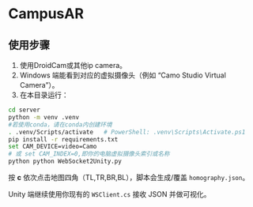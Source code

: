 # CampusAR

## 使用步骤
1) 使用DroidCam或其他ip camera。
2) Windows 端能看到对应的虚拟摄像头（例如 “Camo Studio Virtual Camera”）。
3) 在本目录运行：
```bash
cd server
python -m venv .venv
#若使用conda，请在conda内创建环境
. .venv/Scripts/activate   # PowerShell: .venv\Scripts\Activate.ps1
pip install -r requirements.txt
set CAM_DEVICE=video=Camo
# 或 set CAM_INDEX=0,即你的电脑虚拟摄像头索引或名称
python python WebSocket2Unity.py
```
按 **c** 依次点击地图四角（TL,TR,BR,BL），脚本会生成/覆盖 `homography.json`。

Unity 端继续使用你现有的 `WSClient.cs` 接收 JSON 并做可视化。
